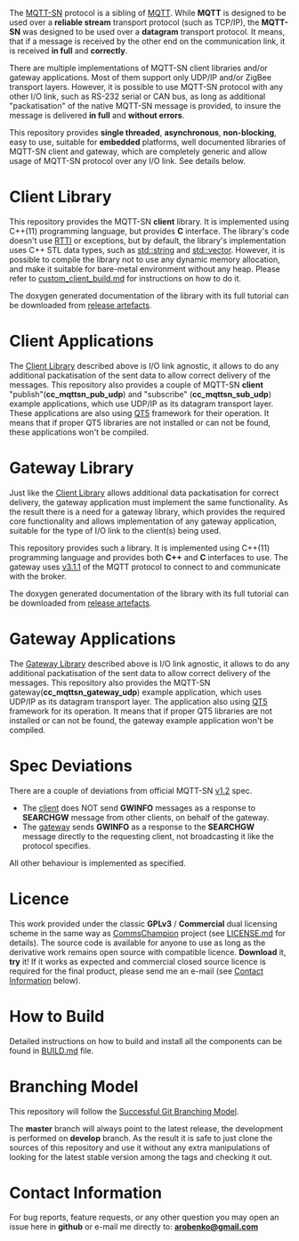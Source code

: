The [MQTT-SN](http://mqtt.org/2013/12/mqtt-for-sensor-networks-mqtt-sn) 
protocol is a sibling of [MQTT](http://mqtt.org). While **MQTT** is designed to be 
used over a **reliable stream** transport protocol (such as TCP/IP), the **MQTT-SN**
was designed to be used over a **datagram** transport protocol. It means, that
if a message is received by the other end on the communication link, it is
received **in full** and **correctly**. 

There are multiple implementations of MQTT-SN client libraries and/or gateway 
applications. Most of them support only UDP/IP and/or ZigBee transport
layers. However, it is possible to use MQTT-SN protocol with any other I/O link, such as
RS-232 serial or CAN bus, as long as additional "packatisation" of the native 
MQTT-SN message is provided, to insure the message is delivered **in full**
and **without errors**. 

This repository provides **single threaded**, **asynchronous**, **non-blocking**, easy to
use, suitable for **embedded** platforms, well documented libraries 
of MQTT-SN client and gateway, which are
completely generic and allow usage of MQTT-SN protocol over any I/O link. See 
details below.

# Client Library
This repository provides the MQTT-SN **client** library. It is implemented 
using C++(11) programming language, but provides **C** interface. The library's
code doesn't use [RTTI](https://en.wikipedia.org/wiki/Run-time_type_information)
or exceptions, but by default,
the library's implementation uses C++ STL data types, such as 
[std::string](http://en.cppreference.com/w/cpp/string/basic_string) and 
[std::vector](http://en.cppreference.com/w/cpp/container/vector). However,
it is possible to compile the library not to use any dynamic memory allocation,
and make it suitable for bare-metal environment without any heap. Please
refer to [custom_client_build.md](custom_client_build.md) for instructions on
how to do it. 

The doxygen generated documentation of the library with its full tutorial can
be downloaded from
[release artefacts](https://github.com/arobenko/mqtt-sn/releases).

# Client Applications
The [Client Library](#client-library) described above is I/O link agnostic,
it allows to do any additional packatisation of the sent data to allow
correct delivery of the messages. This repository also provides a couple of
MQTT-SN **client** "publish"(**cc_mqttsn_pub_udp**) and "subscribe" 
(**cc_mqttsn_sub_udp**) example applications, which use
UDP/IP as its datagram transport layer. These applications are also using
[QT5](https://doc.qt.io/qt-5/) framework for their operation. It means that if
proper QT5 libraries are not installed or can not be found, these applications won't
be compiled.

# Gateway Library
Just like the [Client Library](#client-library) allows additional data
packatisation for correct delivery, the gateway application must implement
the same functionality. As the result there is a need for a gateway library,
which provides the required core functionality and allows implementation of any 
gateway application, suitable for the type
of I/O link to the client(s) being used.

This repository provides such a library. It is implemented using C++(11)
programming language and provides both **C++** and **C** interfaces to use.
The gateway uses [v3.1.1](http://docs.oasis-open.org/mqtt/mqtt/v3.1.1/os/mqtt-v3.1.1-os.pdf)
of the MQTT protocol to connect to and communicate with the broker.

The doxygen generated documentation of the library with its full tutorial can
be downloaded from
[release artefacts](https://github.com/arobenko/mqtt-sn/releases).

# Gateway Applications
The [Gateway Library](#gateway-library) described above is I/O link agnostic,
it allows to do any additional packatisation of the sent data to allow
correct delivery of the messages. This repository also provides the 
MQTT-SN gateway(**cc_mqttsn_gateway_udp**) example application, which uses
UDP/IP as its datagram transport layer. The application also using
[QT5](https://doc.qt.io/qt-5/) framework for its operation. It means that if
proper QT5 libraries are not installed or can not be found, the gateway example
application won't be compiled.

# Spec Deviations
There are a couple of deviations from official MQTT-SN 
[v1.2](http://mqtt.org/new/wp-content/uploads/2009/06/MQTT-SN_spec_v1.2.pdf)
spec.

- The [client](#client-library) does NOT send **GWINFO** messages as a response
to **SEARCHGW** message from other clients, on behalf of the gateway.
- The [gateway](#gateway-library) sends **GWINFO** as a response to the 
**SEARCHGW** message directly to the requesting client, not broadcasting it
like the protocol specifies.

All other behaviour is implemented as specified.

# Licence 
This work provided under the classic **GPLv3** / **Commercial** dual licensing scheme
in the same way as [CommsChampion](https://github.com/arobenko/comms_champion) project
(see [LICENSE.md](https://github.com/arobenko/comms_champion/blob/master/LICENSE.md) for details). The
source code is available for anyone to use as long as the derivative work
remains open source with compatible licence. **Download** it, **try** it! If it works
as expected and commercial closed source licence is required for the final
product, please send me an e-mail (see [Contact Information](#contact-information) below).

# How to Build
Detailed instructions on how to build and install all the components can be
found in [BUILD.md](BUILD.md) file.

# Branching Model
This repository will follow the 
[Successful Git Branching Model](http://nvie.com/posts/a-successful-git-branching-model/).

The **master** branch will always point to the latest release, the
development is performed on **develop** branch. As the result it is safe
to just clone the sources of this repository and use it without
any extra manipulations of looking for the latest stable version among the tags and
checking it out.

# Contact Information
For bug reports, feature requests, or any other question you may open an issue
here in **github** or e-mail me directly to: **arobenko@gmail.com**

